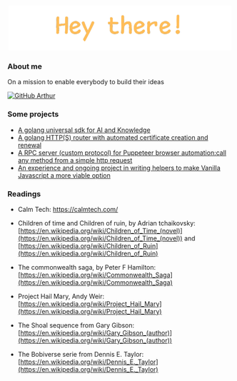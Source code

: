<p align="center">
    <img src="assets/banner.png"/>
</p>

### About me

On a mission to enable everybody to build their ideas

[![GitHub Arthur](https://img.shields.io/github/followers/arthurweinmann?label=follow%20my%20work%20on%20github&style=social)](https://github.com/Arthurweinmann)

### Some projects

- [A golang universal sdk for AI and Knowledge](https://github.com/arthurweinmann/go-ai-sdk)
- [A golang HTTP(S) router with automated certificate creation and renewal](https://github.com/arthurweinmann/go-https-hug)
- [A RPC server (custom protocol) for Puppeteer browser automation:call any method from a simple http request](https://github.com/arthurweinmann/puppeteer-server)
- [An experience and ongoing project in writing helpers to make Vanilla Javascript a more viable option](https://github.com/arthurweinmann/tinyveil)

### Readings

- Calm Tech: https://calmtech.com/

- Children of time and Children of ruin, by Adrian tchaikovsky: [https://en.wikipedia.org/wiki/Children_of_Time_(novel)](https://en.wikipedia.org/wiki/Children_of_Time_(novel)) and [https://en.wikipedia.org/wiki/Children_of_Ruin](https://en.wikipedia.org/wiki/Children_of_Ruin)

- The commonwealth saga, by Peter F Hamilton: [https://en.wikipedia.org/wiki/Commonwealth_Saga](https://en.wikipedia.org/wiki/Commonwealth_Saga)

- Project Hail Mary, Andy Weir: [https://en.wikipedia.org/wiki/Project_Hail_Mary](https://en.wikipedia.org/wiki/Project_Hail_Mary)

- The Shoal sequence from Gary Gibson: [https://en.wikipedia.org/wiki/Gary_Gibson_(author)](https://en.wikipedia.org/wiki/Gary_Gibson_(author))

- The Bobiverse serie from Dennis E. Taylor: [https://en.wikipedia.org/wiki/Dennis_E._Taylor](https://en.wikipedia.org/wiki/Dennis_E._Taylor)

